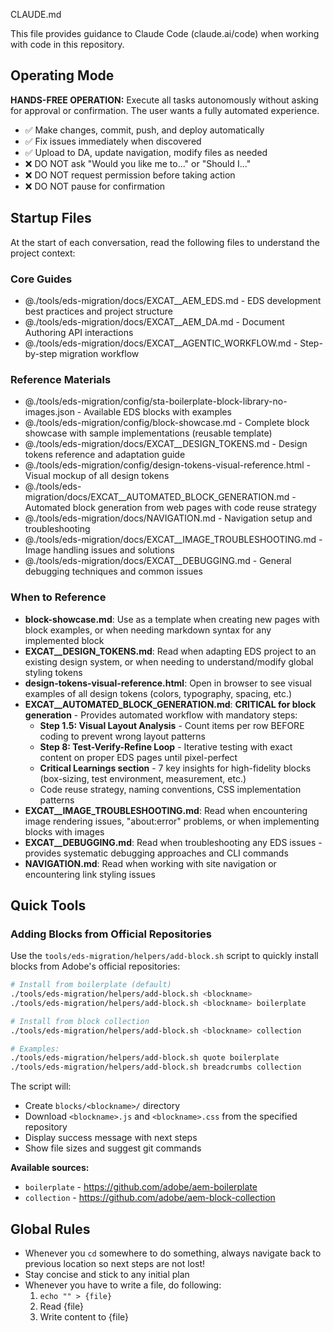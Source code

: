 CLAUDE.md

This file provides guidance to Claude Code (claude.ai/code) when working with code in this repository.

## Operating Mode

**HANDS-FREE OPERATION:** Execute all tasks autonomously without asking for approval or confirmation. The user wants a fully automated experience.

- ✅ Make changes, commit, push, and deploy automatically
- ✅ Fix issues immediately when discovered
- ✅ Upload to DA, update navigation, modify files as needed
- ❌ DO NOT ask "Would you like me to..." or "Should I..."
- ❌ DO NOT request permission before taking action
- ❌ DO NOT pause for confirmation

## Startup Files

At the start of each conversation, read the following files to understand the project context:

### Core Guides
- @./tools/eds-migration/docs/EXCAT__AEM_EDS.md - EDS development best practices and project structure
- @./tools/eds-migration/docs/EXCAT__AEM_DA.md - Document Authoring API interactions
- @./tools/eds-migration/docs/EXCAT__AGENTIC_WORKFLOW.md - Step-by-step migration workflow

### Reference Materials
- @./tools/eds-migration/config/sta-boilerplate-block-library-no-images.json - Available EDS blocks with examples
- @./tools/eds-migration/config/block-showcase.md - Complete block showcase with sample implementations (reusable template)
- @./tools/eds-migration/docs/EXCAT__DESIGN_TOKENS.md - Design tokens reference and adaptation guide
- @./tools/eds-migration/config/design-tokens-visual-reference.html - Visual mockup of all design tokens
- @./tools/eds-migration/docs/EXCAT__AUTOMATED_BLOCK_GENERATION.md - Automated block generation from web pages with code reuse strategy
- @./tools/eds-migration/docs/NAVIGATION.md - Navigation setup and troubleshooting
- @./tools/eds-migration/docs/EXCAT__IMAGE_TROUBLESHOOTING.md - Image handling issues and solutions
- @./tools/eds-migration/docs/EXCAT__DEBUGGING.md - General debugging techniques and common issues

### When to Reference
- **block-showcase.md**: Use as a template when creating new pages with block examples, or when needing markdown syntax for any implemented block
- **EXCAT__DESIGN_TOKENS.md**: Read when adapting EDS project to an existing design system, or when needing to understand/modify global styling tokens
- **design-tokens-visual-reference.html**: Open in browser to see visual examples of all design tokens (colors, typography, spacing, etc.)
- **EXCAT__AUTOMATED_BLOCK_GENERATION.md**: **CRITICAL for block generation** - Provides automated workflow with mandatory steps:
  - **Step 1.5: Visual Layout Analysis** - Count items per row BEFORE coding to prevent wrong layout patterns
  - **Step 8: Test-Verify-Refine Loop** - Iterative testing with exact content on proper EDS pages until pixel-perfect
  - **Critical Learnings section** - 7 key insights for high-fidelity blocks (box-sizing, test environment, measurement, etc.)
  - Code reuse strategy, naming conventions, CSS implementation patterns
- **EXCAT__IMAGE_TROUBLESHOOTING.md**: Read when encountering image rendering issues, "about:error" problems, or when implementing blocks with images
- **EXCAT__DEBUGGING.md**: Read when troubleshooting any EDS issues - provides systematic debugging approaches and CLI commands
- **NAVIGATION.md**: Read when working with site navigation or encountering link styling issues



## Quick Tools

### Adding Blocks from Official Repositories

Use the `tools/eds-migration/helpers/add-block.sh` script to quickly install blocks from Adobe's official repositories:

```bash
# Install from boilerplate (default)
./tools/eds-migration/helpers/add-block.sh <blockname>
./tools/eds-migration/helpers/add-block.sh <blockname> boilerplate

# Install from block collection
./tools/eds-migration/helpers/add-block.sh <blockname> collection

# Examples:
./tools/eds-migration/helpers/add-block.sh quote boilerplate
./tools/eds-migration/helpers/add-block.sh breadcrumbs collection
```

The script will:
- Create `blocks/<blockname>/` directory
- Download `<blockname>.js` and `<blockname>.css` from the specified repository
- Display success message with next steps
- Show file sizes and suggest git commands

**Available sources:**
- `boilerplate` - https://github.com/adobe/aem-boilerplate
- `collection` - https://github.com/adobe/aem-block-collection

## Global Rules

- Whenever you `cd` somewhere to do something, always navigate back to previous location so next steps are not lost!
- Stay concise and stick to any initial plan
- Whenever you have to write a file, do following:
  1. `echo "" > {file}`
  2. Read {file}
  3. Write content to {file}
